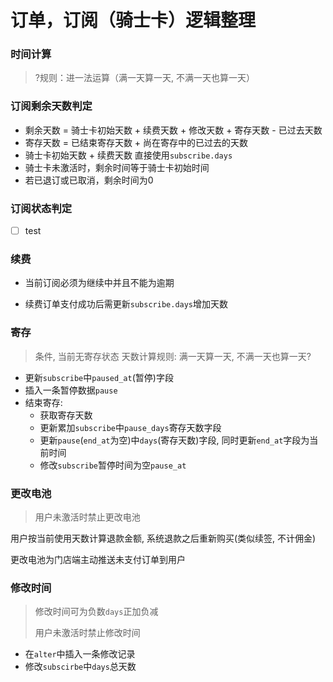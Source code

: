 # 订单，订阅（骑士卡）逻辑整理



### 时间计算

> ?规则：进一法运算（满一天算一天, 不满一天也算一天）



### 订阅剩余天数判定

- 剩余天数 = 骑士卡初始天数 + 续费天数 + 修改天数 + 寄存天数 - 已过去天数
- 寄存天数 = 已结束寄存天数 + 尚在寄存中的已过去的天数
- 骑士卡初始天数 + 续费天数 直接使用`subscribe.days`
- 骑士卡未激活时，剩余时间等于骑士卡初始时间
- 若已退订或已取消，剩余时间为0



### 订阅状态判定

- [ ] test



### 续费

- 当前订阅必须为继续中并且不能为逾期

- 续费订单支付成功后需更新`subscribe.days`增加天数



### 寄存

> 条件, 当前无寄存状态
> 天数计算规则: 满一天算一天, 不满一天也算一天?

- 更新`subscribe`中`paused_at`(暂停)字段
- 插入一条暂停数据`pause`
- 结束寄存:
  - 获取寄存天数
  - 更新累加`subscribe`中`pause_days`寄存天数字段
  - 更新`pause`(`end_at`为空)中`days`(寄存天数)字段, 同时更新`end_at`字段为当前时间
  - 修改`subscribe`暂停时间为空`pause_at`



### 更改电池

> 用户未激活时禁止更改电池

用户按当前使用天数计算退款金额, 系统退款之后重新购买(类似续签, 不计佣金)

更改电池为门店端主动推送未支付订单到用户



### 修改时间

> 修改时间可为负数`days`正加负减
>
> 用户未激活时禁止修改时间

- 在`alter`中插入一条修改记录
- 修改`subscirbe`中`days`总天数

